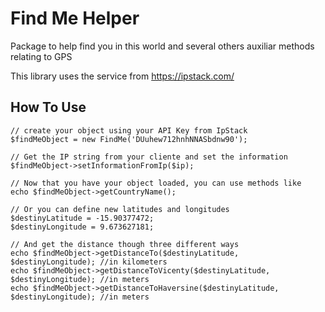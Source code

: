 # Find Me Helper

 Package to help find you in this world and several others auxiliar methods relating to GPS
 
 This library uses the service from https://ipstack.com/


## How To Use

```
// create your object using your API Key from IpStack
$findMeObject = new FindMe('DUuhew712hnhNNASbdnw90');

// Get the IP string from your cliente and set the information
$findMeObject->setInformationFromIp($ip);

// Now that you have your object loaded, you can use methods like
echo $findMeObject->getCountryName();

// Or you can define new latitudes and longitudes
$destinyLatitude = -15.90377472;
$destinyLongitude = 9.673627181;

// And get the distance though three different ways
echo $findMeObject->getDistanceTo($destinyLatitude, $destinyLongitude); //in kilometers
echo $findMeObject->getDistanceToVicenty($destinyLatitude, $destinyLongitude); //in meters
echo $findMeObject->getDistanceToHaversine($destinyLatitude, $destinyLongitude); //in meters
```